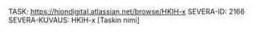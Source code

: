 TASK: https://hiondigital.atlassian.net/browse/HKIH-x
SEVERA-ID: 2166
SEVERA-KUVAUS: HKIH-x [Taskin nimi]